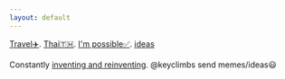 ```yaml
---
layout: default
---
```


[Travel✈️](./moar.html).
[Thai🇹🇭](./thai.html).
[I'm possible✅](./impossible.html).
[ideas](./ideas.html)

Constantly [inventing and reinventing](./yourself.html). @keyclimbs send memes/ideas😃

